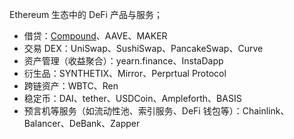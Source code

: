 
Ethereum 生态中的 DeFi 产品与服务；

- 借贷：[Compound](https://compound.finance)、AAVE、MAKER
- 交易 DEX：UniSwap、SushiSwap、PancakeSwap、Curve
- 资产管理（收益聚合）：yearn.finance、InstaDapp
- 衍生品：SYNTHETIX、Mirror、Perprtual Protocol
- 跨链资产：WBTC、Ren
- 稳定币：DAI、tether、USDCoin、Ampleforth、BASIS
- 预言机等服务（如流动性池、索引服务、DeFi 钱包等）：Chainlink、Balancer、DeBank、Zapper
